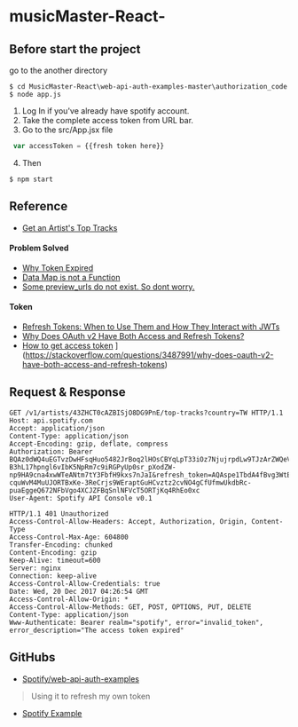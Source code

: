 # musicMaster-React-

## Before start the project
go to the another directory
```shell
$ cd MusicMaster-React\web-api-auth-examples-master\authorization_code
$ node app.js
```
1. Log In if you've already have spotify account.
2. Take the complete access token from URL bar.
3. Go to the src/App.jsx file
```js
 var accessToken = {{fresh token here}}
```
4. Then
```shell
$ npm start
```

## Reference
* [Get an Artist's Top Tracks](https://developer.spotify.com/web-api/console/get-artist-top-tracks/?country=SE&id=43ZHCT0cAZBISjO8DG9PnE#complete)

#### Problem Solved
* [Why Token Expired](https://stackoverflow.com/questions/7030694/why-do-access-tokens-expire)
* [Data Map is not a Function](https://stackoverflow.com/questions/30803168/data-map-is-not-a-function)
* [Some preview_urls do not exist. So dont worry.](https://github.com/spotify/web-api/issues/564)

#### Token
* [Refresh Tokens: When to Use Them and How They Interact with JWTs](https://auth0.com/blog/refresh-tokens-what-are-they-and-when-to-use-them/)
* [Why Does OAuth v2 Have Both Access and Refresh Tokens?](https://stackoverflow.com/questions/3487991/why-does-oauth-v2-have-both-access-and-refresh-tokens)
* [How to get access token](https://www.youtube.com/watch?v=m3YpkqhHKdk&t=1s)
](https://stackoverflow.com/questions/3487991/why-does-oauth-v2-have-both-access-and-refresh-tokens)
## Request & Response
```
GET /v1/artists/43ZHCT0cAZBISjO8DG9PnE/top-tracks?country=TW HTTP/1.1
Host: api.spotify.com
Accept: application/json
Content-Type: application/json
Accept-Encoding: gzip, deflate, compress
Authorization: Bearer BQAz0dWQ4uEGTvzDwHFsqHuo5482JrBoq2lHOsCBYqLpT33iOz7NjujrpdLw9TJzArZWQeVqQl9HEVaWDotz-B3hL17hpngl6vIbK5NpRm7c9iRGPyUp0sr_pXodZW-np9HA9cna4xwWTeANtm7tY3FbfH9kxs7nJaI&refresh_token=AQAspe1TbdA4fBvg3WtBt-cquWvM4MuUJORTBxKe-3ReCrjs9WEraptGuHCvztz2cvNO4gCfUfmwUkdbRc-puaEggeQ672NFbVgo4XCJZFBqSnlNFVcT5ORTjKq4RhEo0xc
User-Agent: Spotify API Console v0.1
```
```
HTTP/1.1 401 Unauthorized
Access-Control-Allow-Headers: Accept, Authorization, Origin, Content-Type
Access-Control-Max-Age: 604800
Transfer-Encoding: chunked
Content-Encoding: gzip
Keep-Alive: timeout=600
Server: nginx
Connection: keep-alive
Access-Control-Allow-Credentials: true
Date: Wed, 20 Dec 2017 04:26:54 GMT
Access-Control-Allow-Origin: *
Access-Control-Allow-Methods: GET, POST, OPTIONS, PUT, DELETE
Content-Type: application/json
Www-Authenticate: Bearer realm="spotify", error="invalid_token", error_description="The access token expired"
```
## GitHubs
* [Spotify/web-api-auth-examples](https://github.com/spotify/web-api-auth-examples)
> Using it to refresh my own token
* [Spotify Example](https://github.com/angularcity/spotifyexample/tree/master/src)
